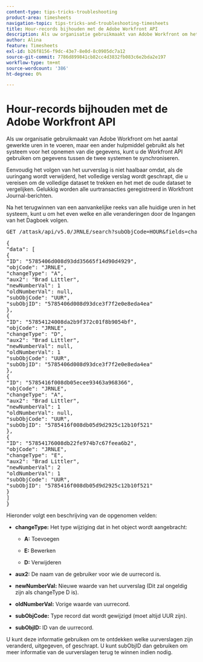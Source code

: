 ```yaml
---
content-type: tips-tricks-troubleshooting
product-area: timesheets
navigation-topic: tips-tricks-and-troubleshooting-timesheets
title: Hour-records bijhouden met de Adobe Workfront API
description: Als uw organisatie gebruikmaakt van Adobe Workfront om het aantal gewerkte uren in te voeren, maar een ander hulpmiddel gebruikt als het systeem voor het opnemen van die gegevens, kunt u de Workfront API gebruiken om gegevens tussen de twee systemen te synchroniseren.
author: Alina
feature: Timesheets
exl-id: b26f8156-f9dc-43e7-8e0d-8c0905dc7a12
source-git-commit: 7786d899841cb82cc4d3832fb083c6e2bda2e197
workflow-type: tm+mt
source-wordcount: '386'
ht-degree: 0%

---
```


# Hour-records bijhouden met de Adobe Workfront API

Als uw organisatie gebruikmaakt van Adobe Workfront om het aantal gewerkte uren in te voeren, maar een ander hulpmiddel gebruikt als het systeem voor het opnemen van die gegevens, kunt u de Workfront API gebruiken om gegevens tussen de twee systemen te synchroniseren.

Eenvoudig het volgen van het uurverslag is niet haalbaar omdat, als de uuringang wordt verwijderd, het volledige verslag wordt geschrapt, die u vereisen om de volledige dataset te trekken en het met de oude dataset te vergelijken. Gelukkig worden alle uurtransacties geregistreerd in Workfront Journal-berichten.

Na het terugwinnen van een aanvankelijke reeks van alle huidige uren in het systeem, kunt u om het even welke en alle veranderingen door de Ingangen van het Dagboek volgen.
<pre>GET /attask/api/v5.0/JRNLE/search?subObjCode=HOUR&amp;fields=changeType,aux2,newNumberVal,oldNumberVal,subObjCode,subObjID</pre><pre>{<br>"data": [<br>{<br>"ID": "5785406d008d93dd35665f14d90d4929",<br>"objCode": "JRNLE",<br>"changeType": "A",<br>"aux2": "Brad Littler",<br>"newNumberVal": 1<br>"oldNumberVal": null,<br>"subObjCode": "UUR",<br>"subObjID": "5785406d008d93dce3f7f2e0e8eda4ea"<br>},<br>{<br>"ID": "57854124008da2b9f372c01f8b9054bf",<br>"objCode": "JRNLE",<br>"changeType": "D",<br>"aux2": "Brad Littler",<br>"newNumberVal": null,<br>"oldNumberVal": 1<br>"subObjCode": "UUR",<br>"subObjID": "5785406d008d93dce3f7f2e0e8eda4ea"<br>},<br>{<br>"ID": "5785416f008db05ecee93463a968366",<br>"objCode": "JRNLE",<br>"changeType": "A",<br>"aux2": "Brad Littler",<br>"newNumberVal": 1<br>"oldNumberVal": null,<br>"subObjCode": "UUR",<br>"subObjID": "5785416f008db05d9d2925c12b10f521"<br>},<br>{<br>"ID": "57854176008db22fe974b7c67feea6b2",<br>"objCode": "JRNLE",<br>"changeType": "E",<br>"aux2": "Brad Littler",<br>"newNumberVal": 2<br>"oldNumberVal": 1<br>"subObjCode": "UUR",<br>"subObjID": "5785416f008db05d9d2925c12b10f521"<br>}<br>]<br>}</pre>Hieronder volgt een beschrijving van de opgenomen velden:

* **changeType:** Het type wijziging dat in het object wordt aangebracht:

   * **A:** Toevoegen

   * **E:** Bewerken

   * **D:** Verwijderen

* **aux2:** De naam van de gebruiker voor wie de uurrecord is.

* **newNumberVal:** Nieuwe waarde van het uurverslag (Dit zal ongeldig zijn als changeType D is).

* **oldNumberVal:** Vorige waarde van uurrecord.

* **subObjCode:** Type record dat wordt gewijzigd (moet altijd UUR zijn).

* **subObjID:** ID van de uurrecord.

U kunt deze informatie gebruiken om te ontdekken welke uurverslagen zijn veranderd, uitgegeven, of geschrapt. U kunt subObjID dan gebruiken om meer informatie van de uurverslagen terug te winnen indien nodig.
